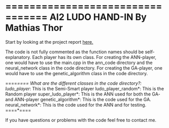 =================================
AI2 LUDO HAND-IN By Mathias Thor
=================================

Start by looking at the project report [here.](https://github.com/MathiasThor/Genetic_ANN_Ludo_player/blob/master/AI2_LUDO.pdf)

The code is not fully commented as the function names should be self-explanatory.
Each player has its own class.
For creating the ANN-player, one would have to use the main.cpp in the
ann_code directory and the neural_network class in the code directory.
For creating the GA-player, one would have to use the genetic_algorithm
class in the code directory.

====*====
What are the different classes in the code directory?:
  ludo_player*:         This is the Semi-Smart player
  ludo_player_random*:  This is the Random player
  super_ludo_player*:   This is the ANN used for both the GA- and ANN-player
  genetic_algorithm*:   This is the code used for the GA.
  neural_network*:      This is the code used for the ANN and for testing.
====*====

If you have questions or problems with the code feel free to contact me.
